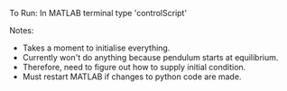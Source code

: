 To Run: In MATLAB terminal type 'controlScript'

Notes:
  * Takes a moment to initialise everything.
  * Currently won't do anything because pendulum starts at equilibrium.
  * Therefore, need to figure out how to supply initial condition. 
  * Must restart MATLAB if changes to python code are made. 
